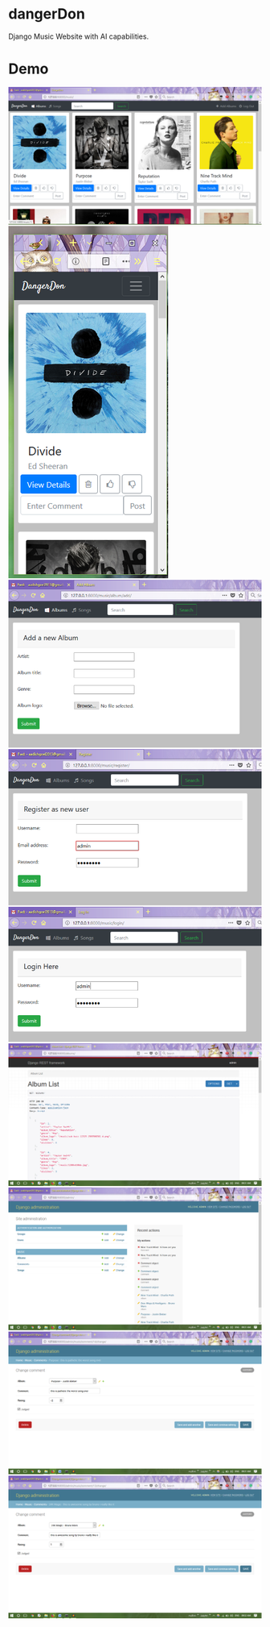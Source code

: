 # dangerDon
Django Music Website with AI capabilities. 

# Demo
![](demoImages/Screenshot%20(51).png)
![](demoImages/Screenshot%20(52).png)
![](demoImages/Screenshot%20(53).png)
![](demoImages/Screenshot%20(54).png)
![](demoImages/Screenshot%20(55).png)
![](demoImages/Screenshot%20(56).png)
![](demoImages/Screenshot%20(57).png)
![](demoImages/Screenshot%20(58).png)
![](demoImages/Screenshot%20(59).png)
